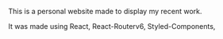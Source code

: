This is a personal website made to display my recent work.

It was made using React, React-Routerv6, Styled-Components,